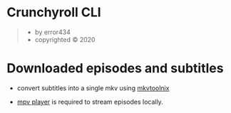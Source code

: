 # Crunchyroll CLI

> * by error434
> * copyrighted © 2020


# Downloaded episodes and subtitles


* convert subtitles into a single mkv using [mkvtoolnix](https://mkvtoolnix.download/)

* [mpv player](https://mpv.io/) is required to stream episodes locally.
